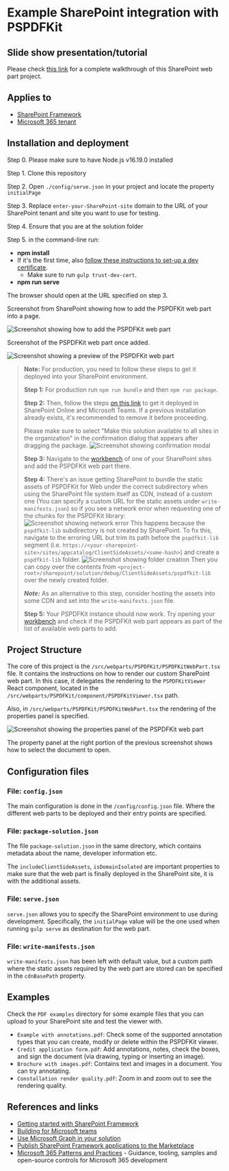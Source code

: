 # Example SharePoint integration with PSPDFKit

## Slide show presentation/tutorial

Please check [this link](https://docs.google.com/presentation/d/1qy0hDQOMeU6WSi7pTKkuAf7WTpvaZQD7dk1eERWWbMA/edit?usp=sharing) for a complete walkthrough of this SharePoint web part project.

## Applies to

- [SharePoint Framework](https://aka.ms/spfx)
- [Microsoft 365 tenant](https://docs.microsoft.com/en-us/sharepoint/dev/spfx/set-up-your-developer-tenant)

## Installation and deployment

Step 0. Please make sure to have Node.js v16.19.0 installed

Step 1. Clone this repository

Step 2. Open `./config/serve.json` in your project and locate the property `initialPage`

Step 3. Replace `enter-your-SharePoint-site` domain to the URL of your SharePoint tenant and site you want to use for testing.

Step 4. Ensure that you are at the solution folder

Step 5. in the command-line run:
  - **npm install**
  -  If it's the first time, also [follow these instructions to set-up a dev certificate](https://docs.microsoft.com/en-us/sharepoint/dev/spfx/set-up-your-development-environment#trusting-the-self-signed-developer-certificate).
     - Make sure to run `gulp trust-dev-cert`.
  - **npm run serve**

The browser should open at the URL specified on step 3.

Screenshot from SharePoint showing how to add the PSPDFKit web part into a page.

![Screenshot showing how to add the PSPDFKit web part](doc_assets/pspdfkit-web-part.png)

Screenshot of the PSPDFKit web part once added.

![Screenshot showing a preview of the PSPDFKit web part](doc_assets/pspdfkit-web-part-preview.png)

> **Note:** For production, you need to follow these steps to get it deployed into your SharePoint environment.
>
> **Step 1:** For production run `npm run bundle` and then `npm run package`. 
> 
> **Step 2:** Then, follow the steps [on this link](https://docs.microsoft.com/en-us/sharepoint/dev/spfx/web-parts/get-started/using-web-part-as-ms-teams-tab#package-and-deploy-your-web-part-to-sharepoint) to get it deployed in SharePoint Online and Microsoft Teams. If a previous installation already exists, it's recommended to remove it before proceeding.
>
> Please make sure to select "Make this solution available to all sites in the organization" in the confirmation dialog that appears after dragging the package.
> ![Screenshot showing confirmation modal](doc_assets/pspdfkit-web-part-confirmation-dialog.png)
>
> **Step 3:** Navigate to the [workbench](https://docs.microsoft.com/en-us/sharepoint/dev/spfx/web-parts/get-started/build-a-hello-world-web-part#update-your-projects-hosted-workbench-url) of one of your SharePoint sites and add the PSPDFKit web part there.
>
> **Step 4:** There's an issue getting SharePoint to bundle the static assets of PSPDFKit for Web under the correct subdirectory when using the SharePoint file system itself as CDN, instead of a custom one (You can specify a custom URL for the static assets under `write-manifests.json`) so if you see a network error when requesting one of the chunks for the PSPDFKit library:
> ![Screenshot showing network error](doc_assets/pspdfkit-web-part-missing-asset.png)
> This happens because the `pspdfkit-lib` subdirectory is not created by SharePoint. To fix this, navigate to the erroring URL but trim its path before the `pspdfkit-lib` segment (i.e. `https://<your-sharepoint-site>/sites/appcatalog/ClientSideAssets/<some-hash>`) and create a `pspdfkit-lib` folder.
> ![Screenshot showing folder creation](doc_assets/pspdfkit-web-part-new-folder.png)
> Then you can copy over the contents from `<project-root>/sharepoint/solution/debug/ClientSideAssets/pspdfkit-lib` over the newly created folder.
> 
> **_Note:_** As an alternative to this step, consider hosting the assets into some CDN and set into the `write-manifests.json` file.
> 
> **Step 5:** Your PSPDFKit instance should now work.  Try opening your [workbench](https://docs.microsoft.com/en-us/sharepoint/dev/spfx/web-parts/get-started/build-a-hello-world-web-part#update-your-projects-hosted-workbench-url) and check if the PSPDFKit web part appears as part of the list of available web parts to add.

## Project Structure

The core of this project is the `/src/webparts/PSPDFKit/PSPDFKitWebPart.tsx` file. It contains the instructions on how to render our custom SharePoint web part. In this case, it delegates the rendering to the `PSPDFKitViewer` React component, located in the `/src/webparts/PSPDFKit/component/PSPDFKitViewer.tsx` path.

Also, in `/src/webparts/PSPDFKit/PSPDFKitWebPart.tsx` the rendering of the properties panel is specified.

![Screenshot showing the properties panel of the PSPDFKit web part](doc_assets/pspdfkit-web-part-properties.png)

The property panel at the right portion of the previous screenshot shows how to select the document to open.

## Configuration files

### File: `config.json`

The main configuration is done in the `/config/config.json` file. Where the different web parts to be deployed and their entry points are specified.

### File: `package-solution.json`

The file `package-solution.json` in the same directory, which contains metadata about the name, developer information etc.

The `includeClientSideAssets`, `isDomainIsolated` are important properties to make sure that the web part is finally deployed in the SharePoint site, it is with the additional assets.

### File: `serve.json`

`serve.json` allows you to specify the SharePoint environment to use during development. Specifically, the `initialPage` value will be the one used when running `gulp serve` as destination for the web part.

### File: `write-manifests.json`

`write-manifests.json` has been left with default value, but a custom path where the static assets required by the web part are stored can be specified in the `cdnBasePath` property.

## Examples

Check the `PDF examples` directory for some example files that you can upload to your SharePoint site and test the viewer with.

* `Example with annotations.pdf`: Check some of the supported annotation types that you can create, modify or delete within the 
PSPDFKit viewer.
* `Credit application form.pdf`: Add annotations, notes, check the boxes, and sign the document (via drawing, typing or inserting an image).
* `Brochure with images.pdf`: Contains text and images in a document. You can try annotating.
* `Constallation render quality.pdf`: Zoom in and zoom out to see the rendering quality.

## References and links

- [Getting started with SharePoint Framework](https://docs.microsoft.com/en-us/sharepoint/dev/spfx/set-up-your-developer-tenant)
- [Building for Microsoft teams](https://docs.microsoft.com/en-us/sharepoint/dev/spfx/build-for-teams-overview)
- [Use Microsoft Graph in your solution](https://docs.microsoft.com/en-us/sharepoint/dev/spfx/web-parts/get-started/using-microsoft-graph-apis)
- [Publish SharePoint Framework applications to the Marketplace](https://docs.microsoft.com/en-us/sharepoint/dev/spfx/publish-to-marketplace-overview)
- [Microsoft 365 Patterns and Practices](https://aka.ms/m365pnp) - Guidance, tooling, samples and open-source controls for Microsoft 365 development